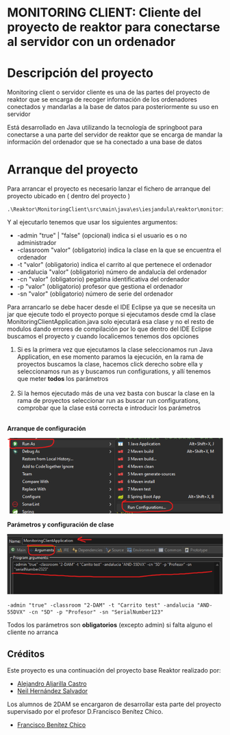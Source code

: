 # MONITORING CLIENT: Cliente del proyecto de reaktor para conectarse al servidor con un ordenador

# Descripción del proyecto

Monitoring client o servidor cliente es una de las partes del proyecto de reaktor que se encarga de recoger información de los ordenadores conectados y mandarlas a la base de datos para posteriormente su uso en servidor

Está desarrollado en Java utilizando la tecnología de springboot para conectarse a una parte del servidor de reaktor que se encarga de mandar la información del ordenador que se ha conectado a una base de datos

# Arranque del proyecto

Para arrancar el proyecto es necesario lanzar el fichero de arranque del proyecto ubicado en ( dentro del proyecto )
```
.\Reaktor\MonitoringClient\src\main\java\es\iesjandula\reaktor\monitoring_client
```
Y al ejecutarlo tenemos que usar los siguientes argumentos:
<ul>
    <li>-admin "true" | "false" (opcional) indica si el usuario es o no administrador</li>
    <li>-classroom "valor" (obligatorio) indica la clase en la que se encuentra el ordenador</li>
    <li>-t "valor" (obligatorio) indica el carrito al que pertenece el ordenador</li>
    <li>-andalucia "valor" (obligatorio) número de andalucía del ordenador</li>
    <li>-cn "valor" (obligatorio) pegatina identificativa del ordenador</li>
    <li>-p "valor" (obligatorio) profesor que gestiona el ordenador</li>
    <li>-sn "valor" (obligatorio) número de serie del ordenador</li>
</ul>

Para arrancarlo se debe hacer desde el IDE Eclipse ya que se necesita un jar que ejecute todo el proyecto porque 
si ejecutamos desde cmd la clase MonitoringClientApplication.java solo ejecutará esa clase y no el resto de modulos
dando errores de compilación por lo que dentro del IDE Eclipse buscamos el proyecto y cuando localicemos tenemos dos opciones

<ol>
    <li>Si es la primera vez que ejecutamos la clase seleccionamos run Java Application, en ese momento paramos la ejecución, en la rama de proyectos buscamos la clase, hacemos click derecho sobre ella y seleccionamos run as y buscamos run configurations, y allí tenemos que meter <b>todos</b> los parámetros</li>
    <br>
    <li>Si la hemos ejecutado más de una vez basta con buscar la clase en la rama de proyectos seleccionar run as buscar run configurations, comprobar que la clase está correcta e introducir los parámetros</li>
    <br>
</ol>

<b>Arranque de configuración</b>

![imagen1](../readme_images/runConfigurationsImage.png)

<b>Parámetros y configuración de clase</b>

![imagen2](../readme_images/argumentosYClase.png)

```
-admin "true" -classroom "2-DAM" -t "Carrito test" -andalucia "AND-55DVX" -cn "5D" -p "Profesor" -sn "SerialNumber123"
```

Todos los parámetros son <b>obligatorios</b> (excepto admin) si falta alguno el cliente no arranca

## Créditos

Este proyecto es una continuación del proyecto base Reaktor realizado por:

- [Alejandro Aljarilla Castro](https://github.com/Aljarilla11)
- [Neil Hernández Salvador](https://www.linkedin.com/in/neilhdez/)

Los alumnos de 2DAM se encargaron de desarrollar esta parte del proyecto supervisado por el profesor D.Francisco Benítez Chico.

- [Francisco Benítez Chico](https://www.linkedin.com/in/franciscobenitezchico/)